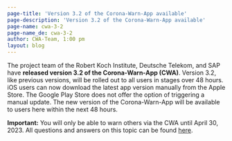 ```yaml
---
page-title: 'Version 3.2 of the Corona-Warn-App available'
page-description: 'Version 3.2 of the Corona-Warn-App available'
page-name: cwa-3-2
page-name_de: cwa-3-2
author: CWA-Team, 1:00 pm
layout: blog
---
```


The project team of the Robert Koch Institute, Deutsche Telekom, and SAP have **released version 3.2 of the Corona-Warn-App (CWA)**. Version 3.2, like previous versions, will be rolled out to all users in stages over 48 hours. iOS users can now download the latest app version manually from the Apple Store. The Google Play Store does not offer the option of triggering a manual update. The new version of the Corona-Warn-App will be available to users here within the next 48 hours.

**Important:** You will only be able to warn others via the CWA until April 30, 2023. All questions and answers on this topic can be found [here](../../faq/results/#ramp_down).

<!-- overview -->
